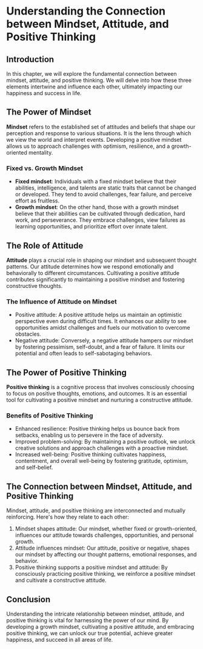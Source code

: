 Understanding the Connection between Mindset, Attitude, and Positive Thinking
======================================================================================

Introduction
------------

In this chapter, we will explore the fundamental connection between mindset, attitude, and positive thinking. We will delve into how these three elements intertwine and influence each other, ultimately impacting our happiness and success in life.

The Power of Mindset
--------------------

**Mindset** refers to the established set of attitudes and beliefs that shape our perception and response to various situations. It is the lens through which we view the world and interpret events. Developing a positive mindset allows us to approach challenges with optimism, resilience, and a growth-oriented mentality.

### Fixed vs. Growth Mindset

* **Fixed mindset**: Individuals with a fixed mindset believe that their abilities, intelligence, and talents are static traits that cannot be changed or developed. They tend to avoid challenges, fear failure, and perceive effort as fruitless.
* **Growth mindset**: On the other hand, those with a growth mindset believe that their abilities can be cultivated through dedication, hard work, and perseverance. They embrace challenges, view failures as learning opportunities, and prioritize effort over innate talent.

The Role of Attitude
--------------------

**Attitude** plays a crucial role in shaping our mindset and subsequent thought patterns. Our attitude determines how we respond emotionally and behaviorally to different circumstances. Cultivating a positive attitude contributes significantly to maintaining a positive mindset and fostering constructive thoughts.

### The Influence of Attitude on Mindset

* Positive attitude: A positive attitude helps us maintain an optimistic perspective even during difficult times. It enhances our ability to see opportunities amidst challenges and fuels our motivation to overcome obstacles.
* Negative attitude: Conversely, a negative attitude hampers our mindset by fostering pessimism, self-doubt, and a fear of failure. It limits our potential and often leads to self-sabotaging behaviors.

The Power of Positive Thinking
------------------------------

**Positive thinking** is a cognitive process that involves consciously choosing to focus on positive thoughts, emotions, and outcomes. It is an essential tool for cultivating a positive mindset and nurturing a constructive attitude.

### Benefits of Positive Thinking

* Enhanced resilience: Positive thinking helps us bounce back from setbacks, enabling us to persevere in the face of adversity.
* Improved problem-solving: By maintaining a positive outlook, we unlock creative solutions and approach challenges with a proactive mindset.
* Increased well-being: Positive thinking cultivates happiness, contentment, and overall well-being by fostering gratitude, optimism, and self-belief.

The Connection between Mindset, Attitude, and Positive Thinking
---------------------------------------------------------------

Mindset, attitude, and positive thinking are interconnected and mutually reinforcing. Here's how they relate to each other:

1. Mindset shapes attitude: Our mindset, whether fixed or growth-oriented, influences our attitude towards challenges, opportunities, and personal growth.
2. Attitude influences mindset: Our attitude, positive or negative, shapes our mindset by affecting our thought patterns, emotional responses, and behavior.
3. Positive thinking supports a positive mindset and attitude: By consciously practicing positive thinking, we reinforce a positive mindset and cultivate a constructive attitude.

Conclusion
----------

Understanding the intricate relationship between mindset, attitude, and positive thinking is vital for harnessing the power of our mind. By developing a growth mindset, cultivating a positive attitude, and embracing positive thinking, we can unlock our true potential, achieve greater happiness, and succeed in all areas of life.

